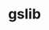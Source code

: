 ---
title: "gslib"
layout: cache
categories: [package, develop-2023-05-18]
meta: {"versions": ["1.0.7"], "compilers": ["gcc@=12.3.0"], "oss": ["amzn2"], "platforms": ["linux"], "targets": ["neoverse_n1"], "stacks": ["aws-pcluster-neoverse_n1", "aws-pcluster-neoverse_v1", "root"], "num_specs": 1, "num_specs_by_stack": {"root": 1, "aws-pcluster-neoverse_n1": 1, "aws-pcluster-neoverse_v1": 1}}
spec_details: [{"hash": "cchygnkp7rgiswymftgblcsnouybotya", "compiler": "gcc@=12.3.0", "versions": ["1.0.7"], "os": "amzn2", "platform": "linux", "target": "neoverse_n1", "variants": ["~blas", "build_system=generic", "+mpi", "+mpiio"], "stacks": ["root", "aws-pcluster-neoverse_n1", "aws-pcluster-neoverse_v1"], "size": "-", "tarball": "https://binaries.spack.io/releases/develop-2023-05-18/build_cache/linux-amzn2-neoverse_n1/gcc-12.3.0/gslib-1.0.7/linux-amzn2-neoverse_n1-gcc-12.3.0-gslib-1.0.7-cchygnkp7rgiswymftgblcsnouybotya.spack"}]
---
